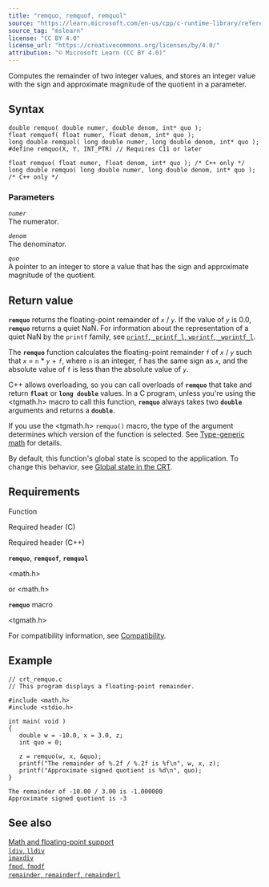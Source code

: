 ```yaml
---
title: "remquo, remquof, remquol"
source: "https://learn.microsoft.com/en-us/cpp/c-runtime-library/reference/remquo-remquof-remquol?view=msvc-170"
source_tag: "mslearn"
license: "CC BY 4.0"
license_url: "https://creativecommons.org/licenses/by/4.0/"
attribution: "© Microsoft Learn (CC BY 4.0)"
---
```

Computes the remainder of two integer values, and stores an integer value with the sign and approximate magnitude of the quotient in a parameter.

## Syntax

```
double remquo( double numer, double denom, int* quo );
float remquof( float numer, float denom, int* quo );
long double remquol( long double numer, long double denom, int* quo );
#define remquo(X, Y, INT_PTR) // Requires C11 or later

float remquo( float numer, float denom, int* quo ); /* C++ only */
long double remquo( long double numer, long double denom, int* quo ); /* C++ only */
```

### Parameters

_`numer`_  
The numerator.

_`denom`_  
The denominator.

_`quo`_  
A pointer to an integer to store a value that has the sign and approximate magnitude of the quotient.

## Return value

**`remquo`** returns the floating-point remainder of _`x`_ / _`y`_. If the value of _`y`_ is 0.0, **`remquo`** returns a quiet NaN. For information about the representation of a quiet NaN by the `printf` family, see [`printf`, `_printf_l`, `wprintf`, `_wprintf_l`](https://learn.microsoft.com/en-us/cpp/c-runtime-library/reference/printf-printf-l-wprintf-wprintf-l?view=msvc-170).

The **`remquo`** function calculates the floating-point remainder `f` of _`x`_ / _`y`_ such that _`x`_ = `n` \* _`y`_ + _`f`_, where `n` is an integer, `f` has the same sign as _`x`_, and the absolute value of `f` is less than the absolute value of _`y`_.

C++ allows overloading, so you can call overloads of **`remquo`** that take and return **`float`** or **`long double`** values. In a C program, unless you're using the <tgmath.h> macro to call this function, **`remquo`** always takes two **`double`** arguments and returns a **`double`**.

If you use the <tgmath.h> `remquo()` macro, the type of the argument determines which version of the function is selected. See [Type-generic math](https://learn.microsoft.com/en-us/cpp/c-runtime-library/tgmath?view=msvc-170) for details.

By default, this function's global state is scoped to the application. To change this behavior, see [Global state in the CRT](https://learn.microsoft.com/en-us/cpp/c-runtime-library/global-state?view=msvc-170).

## Requirements

Function

Required header (C)

Required header (C++)

**`remquo`**, **`remquof`**, **`remquol`**

<math.h>

<cmath> or <math.h>

**`remquo`** macro

<tgmath.h>

For compatibility information, see [Compatibility](https://learn.microsoft.com/en-us/cpp/c-runtime-library/compatibility?view=msvc-170).

## Example

```
// crt_remquo.c
// This program displays a floating-point remainder.

#include <math.h>
#include <stdio.h>

int main( void )
{
   double w = -10.0, x = 3.0, z;
   int quo = 0;

   z = remquo(w, x, &quo);
   printf("The remainder of %.2f / %.2f is %f\n", w, x, z);
   printf("Approximate signed quotient is %d\n", quo);
}
```

```
The remainder of -10.00 / 3.00 is -1.000000
Approximate signed quotient is -3
```

## See also

[Math and floating-point support](https://learn.microsoft.com/en-us/cpp/c-runtime-library/floating-point-support?view=msvc-170)  
[`ldiv`, `lldiv`](https://learn.microsoft.com/en-us/cpp/c-runtime-library/reference/div?view=msvc-170)  
[`imaxdiv`](https://learn.microsoft.com/en-us/cpp/c-runtime-library/reference/imaxdiv?view=msvc-170)  
[`fmod`, `fmodf`](https://learn.microsoft.com/en-us/cpp/c-runtime-library/reference/fmod-fmodf?view=msvc-170)  
[`remainder`, `remainderf`, `remainderl`](https://learn.microsoft.com/en-us/cpp/c-runtime-library/reference/remainder-remainderf-remainderl?view=msvc-170)